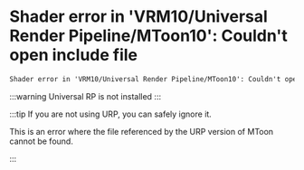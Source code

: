 # Shader error in 'VRM10/Universal Render Pipeline/MToon10': Couldn't open include file

```txt
Shader error in 'VRM10/Universal Render Pipeline/MToon10': Couldn't open include file 'Packages/com.unity.render-pipelines.universal/ShaderLibrary/Core.hlsl'. at /My project/Library/PackageCache/com.vrmc.vrmshaders@c684b72477/VRM10/MToon10/Resources/VRM10/vrmc_materials_mtoon_depthnormals_vertex.hlsl(5)
```

:::warning Universal RP is not installed
:::

:::tip If you are not using URP, you can safely ignore it.

This is an error where the file referenced by the URP version of MToon cannot be found.

:::
